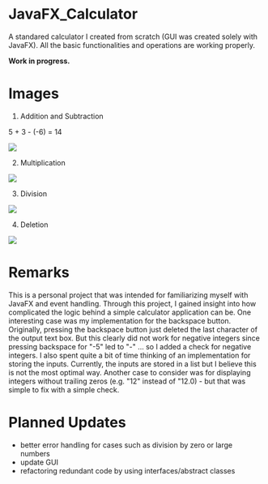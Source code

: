 # JavaFX_Calculator

A standared calculator I created from scratch (GUI was created solely with JavaFX).  All the basic functionalities and operations are working properly.

<b>Work in progress.</b>

<h1>Images</h1>

1) Addition and Subtraction

5 + 3 - (-6) = 14

![](http://i.imgur.com/IazKZb4.gif)

2) Multiplication

![](http://i.imgur.com/C3wqNNN.gif)

3) Division

![](http://i.imgur.com/QiLk17c.gif)

4) Deletion

![](http://i.imgur.com/CwTtfYl.gif)

<h1>Remarks</h1>

This is a personal project that was intended for familiarizing myself with JavaFX and event handling. Through this project, I gained insight into how complicated the logic behind a simple calculator application can be. One interesting case was my implementation for the backspace button. Originally, pressing the backspace button just deleted the last character of the output text box. But this clearly did not work for negative integers since pressing backspace for "-5" led to "-" ... so I added a check for negative integers. I also spent quite a bit of time thinking of an implementation for storing the inputs. Currently, the inputs are stored in a list but I believe this is not the most optimal way. Another case to consider was for displaying integers without trailing zeros (e.g. "12" instead of "12.0) - but that was simple to fix with a simple check.

<h1>Planned Updates</h1>
<ul>
<li>better error handling for cases such as division by zero or large numbers</li>
<li>update GUI</li>
<li>refactoring redundant code by using interfaces/abstract classes</li>
</ul>


